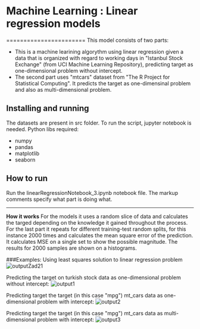 # Machine Learning : Linear regression models
=======================
This model consists of two parts:
-	This is a machine learining algorythm using linear regression given a data that is organized with regard to working days in "Istanbul Stock Exchange" (from UCI Machine Learning Repository), predicting target as one-dimensional problem without intercept.
- The second part uses "mtcars" dataset from "The R Project for Statistical Computing". It predicts the target as one-dimensinal problem and also as multi-dimensional problem.



Installing and running
----------------------
The datasets are present in src folder.
To run the script, jupyter notebook is needed.
Python libs required:
-	numpy
-	pandas
-	matplotlib
-	seaborn


**How to run**
---
Run the linearRegressionNotebook_3.ipynb notebook file. The markup comments specify what part is doing what.

---
**How it works**
For the models it uses a random slice of data and calculates the targed depending on the knowledge it gained throughout the process.
For the last part it repeats for different training-test random splits, for this instance 2000 times and calculates the mean square error of the prediction. It calculates MSE on a single set to show the possible magnitude. The results for 2000 samples are shown on a histograms. 

###Examples:
Using least squares solution to linear regression problem
![outputZad21](https://user-images.githubusercontent.com/91413093/160697036-fe1a0cf2-b305-44cc-ac6d-f270304df5f1.png)

Predicting the target on turkish stock data as one-dimensional problem without intercept:
![output1](https://user-images.githubusercontent.com/91413093/160695109-da646b66-4e16-47cf-9917-ac681d21490b.png)

Predicting target the target (in this case "mpg") mt_cars data as one-dimensional problem with intercept:
![output2](https://user-images.githubusercontent.com/91413093/160695113-a0a6fd9d-d51e-4f8e-b915-87a4533b992d.png)

Predicting target the target (in this case "mpg") mt_cars data as multi-dimensional problem with intercept:
![output3](https://user-images.githubusercontent.com/91413093/160695118-458791ac-1784-4367-aa33-6f96cbedf7be.png)
